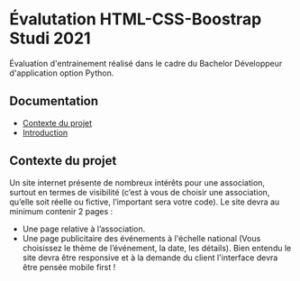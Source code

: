 # Évalutation HTML-CSS-Boostrap Studi 2021

Évaluation d'entrainement réalisé dans le cadre du Bachelor Développeur d'application option Python.

## Documentation

- [Contexte du projet](#Contexte-du-projet)
- [Introduction](#introduction)



## Contexte du projet 

Un site internet présente de nombreux intérêts pour une association, surtout en termes de visibilité (c’est
à vous de choisir une association, qu’elle soit réelle ou fictive, l’important sera votre code).
Le site devra au minimum contenir 2 pages :
  - Une page relative à l’association.
  - Une page publicitaire des événements à l'échelle national (Vous choisissez le thème de l’événement, la
date, les détails).
Bien entendu le site devra être responsive et à la demande du client l'interface devra être pensée mobile
first !
